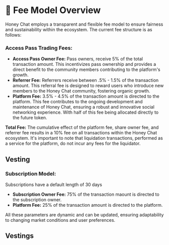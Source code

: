 # 🍯 Fee Model Overview

Honey Chat employs a transparent and flexible fee model to ensure fairness and sustainability within the ecosystem. The current fee structure is as follows:

### Access Pass Trading Fees:

* **Access Pass Owner Fee:** Pass owners, receive 5% of the total transaction amount. This incentivizes pass ownership and provides a direct benefit to the community members contributing to the platform's growth.
* **Referrer Fee:** Referrers receive between .5% - 1.5% of the transaction amount. This referral fee is designed to reward users who introduce new members to the Honey Chat community, fostering organic growth.
* **Platform Fee:** 3.5% - 4.5% of the transaction amount is directed to the platform. This fee contributes to the ongoing development and maintenance of Honey Chat, ensuring a robust and innovative social networking experience. With half of this fee being allocated directly to the future token.&#x20;

**Total Fee:** The cumulative effect of the platform fee, share owner fee, and referrer fee results in a 10% fee on all transactions within the Honey Chat ecosystem. It's important to note that liquidation transactions, performed as a service for the platform, do not incur any fees for the liquidator.

## Vesting

### **Subscription Model:**

Subscriptions have a default length of 30 days

* **Subscription Owner Fee:** 75% of the transaction maount is directed to the subscription owner.
* **Platform Fee:** 25% of the transaction amount is directed to the platform.&#x20;

All these parameters are dynamic and can be updated, ensuring adaptability to changing market conditions and user preferences.



## Vestings

